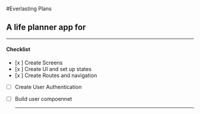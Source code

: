 #Everlasting Plans </h1>

## A life planner app for </h2>
---
#### Checklist 
- [x ] Create Screens
- [x ] Create UI and set up states
- [x ] Create Routes and navigation
- [ ] Create User Authentication
-[ ] Build user compoennet     

  ---


